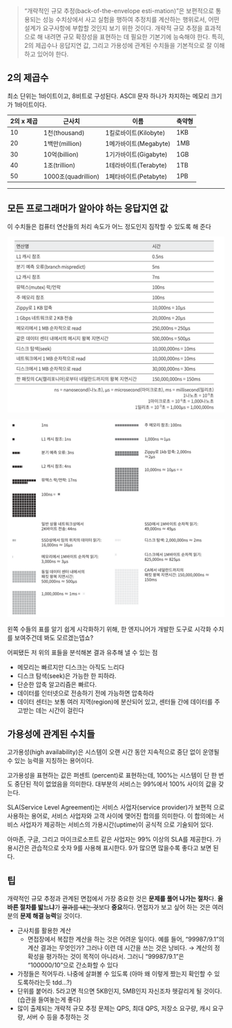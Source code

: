 > “개략적인 규모 추정(back-of-the-envelope esti-mation)”은 보편적으로 통용되는 성능 수치상에서 사고 실험을 행하여 추정치를 계산하는 행위로서, 어떤 설계가 요구사항에 부합할 것인지 보기 위한 것이다.
개략적 규모 추정을 효과적으로 해 내려면 규모 확장성을 표현하는 데 필요한 기본기에 능숙해야 한다. 특히, 2의 제곱수나 응답지연 값, 그리고 가용성에 관계된 수치들을 기본적으로 잘 이해하고 있어야 한다.
>

## 2의 제곱수

최소 단위는 1바이트이고, 8비트로 구성된다. ASCII 문자 하나가 차지하는 메모리 크기가 1바이트이다.

| 2의 x 제곱 | 근사치                | 이름               | 축약형 |
|---------|--------------------|------------------|-----|
| 10      | 1천(thousand)       | 1킬로바이트(Kilobyte) | 1KB |
| 20      | 1백만(million)       | 1메가바이트(Megabyte) | 1MB |
| 30      | 10억(billion)       | 1기가바이트(Gigabyte) | 1GB |
| 40      | 1조(trillion)       | 1테라바이트(Terabyte) | 1TB |
| 50      | 1000조(quadrillion) | 1페타바이트(Petabyte) | 1PB |

---

## 모든 프로그래머가 알아야 하는 응답지연 값

이 수치들은 컴퓨터 연산들의 처리 속도가 어느 정도인지 짐작할 수 있도록 해 준다

![img.png](images/img.png)

![img_1.png](images/img_1.png)

왼쪽 수들의 표를 알기 쉽게 시각화하기 위해, 한 엔지니어가 개발한 도구로 시각화 수치를 보여주건데 봐도 모르겠는뎁쇼?

어찌됐든 저 위의 표들을 분석해본 결과 유추해 낼 수 있는 점

- 메모리는 빠르지만 디스크는 아직도 느리다
- 디스크 탐색(seek)은 가능한 한 피하라.
- 단순한 압축 알고리즘은 빠르다.
- 데이터를 인터넷으로 전송하기 전에 가능하면 압축하라
- 데이터 센터는 보통 여러 지역(region)에 분산되어 있고, 센터들 간에 데이터를 주고받는 데는 시간이 걸린다

## 가용성에 관계된 수치들

고가용성(high availability)은 시스템이 오랜 시간 동안 지속적으로 중단 없이 운영될 수 있는 능력을 지칭하는 용어이다.

고가용성을 표현하는 값은 퍼센트 (percent)로 표현하는데, 100%는 시스템이 단 한 번도 중단된 적이 없었음을 의미한다. 대부분의 서비스는 99%에서 100% 사이의 값을 갖는다.

SLA(Service Level Agreement)는 서비스 사업자(service provider)가 보편적 으로 사용하는 용어로, 서비스 사업자와 고객 사이에 맺어진 합의를 의미한다.
이 합의에는 서비스 사업자가 제공하는 서비스의 가용시간(uptime)이 공식적 으로 기술되어 있다.

아마존, 구글, 그리고 마이크로소프트 같은 사업자는 99% 이상의 SLA를 제공한다. 가용시간은 관습적으로 숫자 9를 사용해 표시한다. 9가 많으면 많을수록 좋다고 보면 된다.

## 팁

개략적인 규모 추정과 관계된 면접에서 가장 중요한 것은 **문제를 풀어 나가는 절차**다. **올바른 절차를 밟느냐**가 ~~결과를 내는 것~~보다 **중요**하다. 면접자가 보고 싶어 하는 것은 여러분의 **문제 해결 능력**일 것이다.

- 근사치를 활용한 계산
    - 면접장에서 복잡한 계산을 하는 것은 어려운 일이다. 예를 들어, “99987/9.1”의 계산 결과는 무엇인가? 그러나 이런 데 시간을 쓰는 것은 낭비다.
      → 계산의 정확성을 평가하는 것이 목적이 아니라서.
      그러니 “99987/9.1”은 “100000/10”으로 간소화할 수 있다
- 가정들은 적어두라. 나중에 살펴볼 수 있도록 (아마 왜 이렇게 짰는지 확인할 수 있도록하라는듯 tdd…?)
- 단위를 붙어라. 5라고면 적으면 5KB인지, 5MB인지 자신조차 헷갈리게 될 것이다. (습관을 들여놓는게 좋다)
- 많이 출제되는 개략적 규모 추정 문제는 QPS, 최대 QPS, 저장소 요구량, 캐시 요구량, 서버 수 등을 추정하는 것
